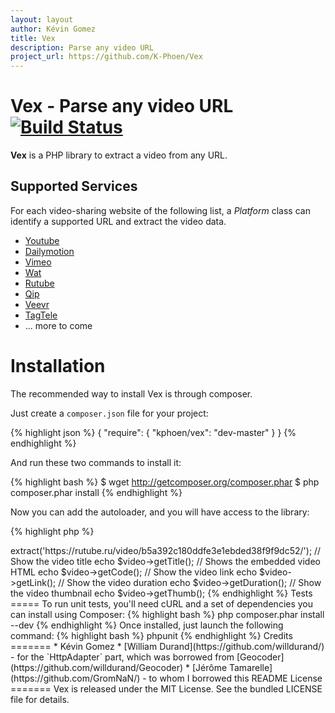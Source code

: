 ```yaml
---
layout: layout
author: Kévin Gomez
title: Vex
description: Parse any video URL
project_url: https://github.com/K-Phoen/Vex
---
```


Vex - Parse any video URL [![Build Status](https://travis-ci.org/K-Phoen/Vex.png?branch=master)](https://travis-ci.org/K-Phoen/Vex)
=========================

**Vex** is a PHP library to extract a video from any URL.

Supported Services
------------------

For each video-sharing website of the following list, a _Platform_ class can identify
a supported URL and extract the video data.

* [Youtube](http://www.youtube.com/)
* [Dailymotion](http://www.dailymotion.com/)
* [Vimeo](http://vimeo.com/)
* [Wat](http://wat.tv/)
* [Rutube](http://rutube.ru/)
* [Qip](http://qip.ru/)
* [Veevr](http://veevr.com/)
* [TagTele](http://www.tagtele.com/)
* ... more to come

Installation
============

The recommended way to install Vex is through composer.

Just create a `composer.json` file for your project:

{% highlight json %}
{
    "require": {
        "kphoen/vex": "dev-master"
    }
}
{% endhighlight %}

And run these two commands to install it:

{% highlight bash %}
$ wget http://getcomposer.org/composer.phar
$ php composer.phar install
{% endhighlight %}


Now you can add the autoloader, and you will have access to the library:

{% highlight php %}
<?php
require 'vendor/autoload.php';
{% endhighlight %}

If you don't use neither **Composer** nor a _ClassLoader_ in your application, just require the provided autoloader:

{% highlight php %}
<?php
require_once 'src/autoload.php';
{% endhighlight %}

You're done.

Usage
=====

{% highlight php %}
<?php
use Vex\Vex;

$http_adapter = new \Vex\HttpAdapter\BuzzHttpAdapter();
$platform = \Vex\Platform\RutubePlatform($adapter);
$vex = new Vex($platform);

$video = $vex->extract('https://rutube.ru/video/b5a392c180ddfe3e1ebded38f9f9dc52/');

// Show the video title
echo $video->getTitle();
// Shows the embedded video HTML
echo $video->getCode();
// Show the video link
echo $video->getLink();
// Show the video duration
echo $video->getDuration();
// Show the video thumbnail
echo $video->getThumb();
{% endhighlight %}

Tests
=====

To run unit tests, you'll need cURL and a set of dependencies you can install
using Composer:

{% highlight bash %}
php composer.phar install --dev
{% endhighlight %}

Once installed, just launch the following command:

{% highlight bash %}
phpunit
{% endhighlight %}

Credits
=======

* Kévin Gomez
* [William Durand](https://github.com/willdurand/) - for the `HttpAdapter` part, which was borrowed from [Geocoder](https://github.com/willdurand/Geocoder)
* [Jérôme Tamarelle](https://github.com/GromNaN/) - to whom I borrowed this README

License
=======

Vex is released under the MIT License. See the bundled LICENSE file for
details.
